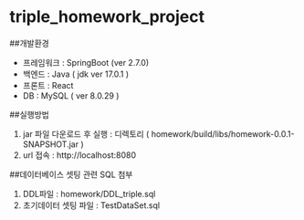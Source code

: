 # triple_homework_project

##개발환경
- 프레임워크 : SpringBoot (ver 2.7.0)
- 백엔드 : Java ( jdk ver 17.0.1 )
- 프론트 : React 
- DB : MySQL ( ver 8.0.29 )

##실행방법
1. jar 파일 다운로드 후 실행 : 디렉토리 ( homework/build/libs/homework-0.0.1-SNAPSHOT.jar )
2. url 접속 : http://localhost:8080


##데이터베이스 셋팅 관련 SQL 첨부
1. DDL파일 : homework/DDL_triple.sql
2. 초기데이터 셋팅 파일 : TestDataSet.sql

